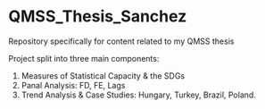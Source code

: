 # QMSS_Thesis_Sanchez
Repository specifically for content related to my QMSS thesis 

Project split into three main components: 
1) Measures of Statistical Capacity & the SDGs
2) Panal Analysis: FD, FE, Lags
3) Trend Analysis & Case Studies: Hungary, Turkey, Brazil, Poland. 
